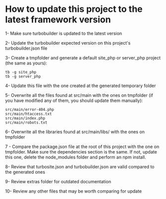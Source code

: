 # How to update this project to the latest framework version


1- Make sure turbobuilder is updated to the latest version

2- Update the turbobuilder expected version on this project's turbobuilder.json file

3- Create a tmpfolder and generate a default site_php or server_php project (the same as yours):

    tb -g site_php
    tb -g server_php

4- Update this file with the one created at the generated temporary folder

5- Overwrite all the files found at src/main with the ones on tmpfolder
   (if you have modified any of them, you should update them manually):

    src/main/error-404.php
    src/main/htaccess.txt
    src/main/index.php
    src/main/robots.txt

6- Overwrite all the libraries found at src/main/libs/ with the ones on tmpfolder

7 - Compare the package.json file at the root of this project with the one on tmpfolder. Make sure the dependencies section is the same. If not, update this one, delete the node_modules folder and perform an npm install.

8- Review that turbosite.json and turbobuilder.json are valid compared to the generated ones

9- Review extras folder for outdated documentation

10- Review any other files that may be worth comparing for update